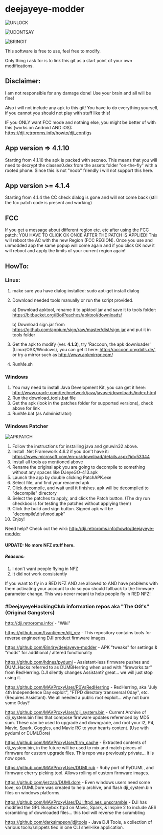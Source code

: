 # deejayeye-modder

![UNLOCK](https://i.imgflip.com/1ssr9s.jpg)

![UDONTSAY](https://image.ibb.co/e4bWLQ/dji_statement.png)

![BRINGIT](https://gifyu.com/images/bringit.gif)

This software is free to use, feel free to modify.

Only thing i ask for is to link this git as a start point of your own modifications.


## Disclaimer:


I am not responsible for any damage done! Use your brain and all will be fine!

Also i will not include any apk to this git! You have to do everything yourself, if you cannot you should not play with stuff like this!

IF you ONLY want FCC mode and nothing else, you might be better of with this (works on Android AND iOS):
https://dji.retroroms.info/howto/dji_configs

## App version => 4.1.10

Starting from 4.1.10 the apk is packed with secneo. This means that you will need to decrypt the classes0.dex from the assets folder "on-the-fly" with a rooted phone. Since this is not "noob" friendly i will not support this here.

## App version >= 4.1.4

Starting from 4.1.4 the CC check dialog is gone and will not come back (still the fcc patch code is present and working)

## FCC 

If you get a message about different region etc. etc after using the FCC patch: YOU HAVE TO CLICK OK ONCE AFTER THE PATCH IS APPLIED! This will reboot the AC with the new Region (FCC REGION). Once you use and unmodded app the same popup will come again and if you click OK now it will reboot and apply the limits of your current region again!

## HowTo:

### Linux:

1. make sure you have dialog installed: sudo apt-get install dialog
2. Download needed tools manually or run the script provided.

   a) Download apktool, rename it to apktool.jar and save it to tools folder: https://bitbucket.org/iBotPeaches/apktool/downloads/

   b) Download sign.jar from https://github.com/appium/sign/raw/master/dist/sign.jar and put it in tools folder

3. Get the apk to modify (ver. **4.1.3**), try 'Raccoon, the apk downloader' (Linux/OSX/Windows), you can get it here: http://raccoon.onyxbits.de/, or try a mirror such as http://www.apkmirror.com/

4. RunMe.sh


### Windows

1. You may need to install Java Development Kit, you can get it here: http://www.oracle.com/technetwork/java/javase/downloads/index.html
2. Run the download_tools.bat file
3. Get the apk (look in the patches folder for supported versions), check above for link
4. RunMe.bat (as Administrator)


### Windows Patcher

![APKPATCH](http://i.imgur.com/43OgEOg.jpg)

1. Follow the instructions for installing java and gnuwin32 above.
2. Install .Net Framework 4.6.2 if you don't have it: https://www.microsoft.com/en-us/download/details.aspx?id=53344
3. Install all tools as mentioned above
4. Rename the original apk you are going to decompile to something without any spaces like DJeyeGO-413.apk
5. Launch the app by double clicking PatchAPK.exe
6. Select file, and find your renamed apk
7. Click decompile, and wait until it finishes. apk will be decompiled to "decompile" directory
8. Select the patches to apply, and click the Patch button. (The dry run checkbox is for testing the patches without applying them)
9. Click the build and sign button. Signed apk will be "decompile\dist\mod.apk"
10. Enjoy!

Need help? Check out the wiki: http://dji.retroroms.info/howto/deejayeye-modder

#### UPDATE: No more NFZ stuff here.

##### Reasons:

1. I don't want people flying in NFZ
2. It did not work consistently

If you want to fly in a RED NFZ AND are allowed to AND have problems with them activating your account to do so you should fallback to the firmware parameter change. This was never meant to help people fly in RED NFZ!


### #DeejayeyeHackingClub information repos aka "The OG's" (Original Gangsters)

http://dji.retroroms.info/ - "Wiki"

https://github.com/fvantienen/dji_rev - This repository contains tools for reverse engineering DJI product firmware images.

https://github.com/Bin4ry/deejayeye-modder - APK "tweaks" for settings & "mods" for additional / altered functionality

https://github.com/hdnes/pyduml - Assistant-less firmware pushes and DUMLHacks referred to as DUMBHerring when used with "fireworks.tar" from RedHerring. DJI silently changes Assistant? great... we will just stop using it.

https://github.com/MAVProxyUser/P0VsRedHerring - RedHerring, aka "July 4th Independence Day exploit", "FTPD directory transversal 0day", etc. (Requires Assistant). We all needed a public root exploit... why not burn some 0day?

https://github.com/MAVProxyUser/dji_system.bin - Current Archive of dji_system.bin files that compose firmware updates referenced by MD5 sum. These can be used to upgrade and downgrade, and root your I2, P4, Mavic, Spark, Goggles, and Mavic RC to your hearts content. (Use with pyduml or DUMLDore)

https://github.com/MAVProxyUser/firm_cache - Extracted contents of dji_system.bin, in the future will be used to mix and match pieces of firmware for custom upgrade files. This repo was previously private... it is now open.

https://github.com/MAVProxyUser/DUMLrub - Ruby port of PyDUML, and firmware cherry picking tool. Allows rolling of custom firmware images.

https://github.com/jezzab/DUMLdore - Even windows users need some love, so DUMLDore was created to help archive, and flash dji_system.bin files on windows platforms.

https://github.com/MAVProxyUser/DJI_ftpd_aes_unscramble - DJI has modified the GPL Busybox ftpd on Mavic, Spark, & Inspire 2 to include AES scrambling of downloaded files... this tool will reverse the scrambling

https://github.com/darksimpson/jdjitools - Java DJI Tools, a collection of various tools/snippets tied in one CLI shell-like application.
